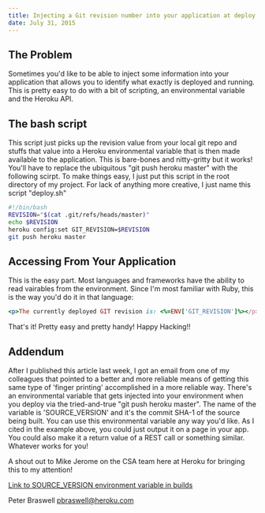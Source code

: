```yaml
---
title: Injecting a Git revision number into your application at deploy time
date: July 31, 2015
---
```


## The Problem
Sometimes you'd like to be able to inject some information into your application that allows you to identify what exactly is deployed and running.  This is pretty easy to do with a bit of scripting, an environmental variable and the Heroku API.


## The bash script
This script just picks up the revision value from your local git repo and stuffs that value into a Heroku environmental variable that is then made available to the application.  This is bare-bones and nitty-gritty but it works!  You'll have to replace the ubiquitous "git push heroku master" with the following scirpt.  To make things easy, I just put this script in the root directory of my project.  For lack of anything more creative, I just name this script "deploy.sh"

```bash
#!/bin/bash
REVISION="$(cat .git/refs/heads/master)"
echo $REVISION
heroku config:set GIT_REVISION=$REVISION
git push heroku master
```

## Accessing From Your Application
This is the easy part.  Most languages and frameworks have the ability to read vairables from the environment.  Since I'm most familiar with Ruby, this is the way you'd do it in that language:

```ruby
<p>The currently deployed GIT revision is: <%=ENV['GIT_REVISION']%></p>
```

That's it!  Pretty easy and pretty handy!  Happy Hacking!!

## Addendum
After I published this article last week, I got an email from one of my colleagues that pointed to a better and more reliable means of getting this same type of 'finger printing' accomplished in a more reliable way.  There's an environmental variable that gets injected into your environment when you deploy via the tried-and-true "git push heroku master".  The name of the variable is 'SOURCE_VERSION' and it's the commit SHA-1 of the source being built.  You can use this environmental variable any way you'd like.  As I cited in the example above, you could just output it on a page in your app.  You could also make it a return value of a REST call or something similar.  Whatever works for you!

A shout out to Mike Jerome on the CSA team here at Heroku for bringing this to my attention!

[Link to SOURCE_VERSION environment variable in builds](https://devcenter.heroku.com/changelog-items/630)

Peter Braswell
pbraswell@heroku.com